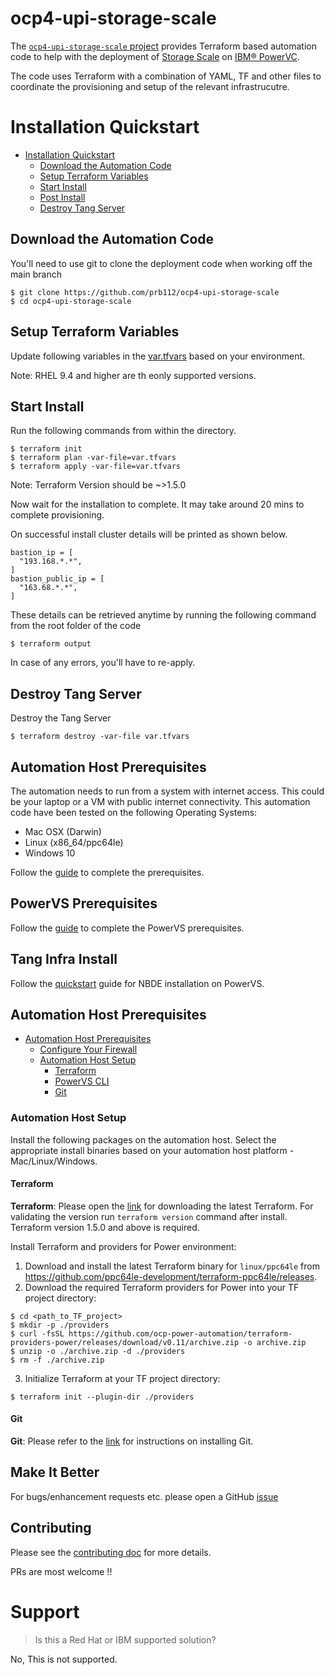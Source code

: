 # ocp4-upi-storage-scale

The [`ocp4-upi-storage-scale` project](https://github.com/IBM/ocp4-upi-storage-scale) provides Terraform based automation code to help with the deployment of [Storage Scale](https://github.com/linux-system-roles/nbde_server) on [IBM® PowerVC](https://www.ibm.com/products/powervc).

The code uses Terraform with a combination of YAML, TF and other files to coordinate the provisioning and setup of the relevant infrastrucutre.

# Installation Quickstart

- [Installation Quickstart](#installation-quickstart)
    - [Download the Automation Code](#download-the-automation-code)
    - [Setup Terraform Variables](#setup-terraform-variables)
    - [Start Install](#start-install)
    - [Post Install](#post-install)
    - [Destroy Tang Server](#destroy-tang-server)

## Download the Automation Code

You'll need to use git to clone the deployment code when working off the main branch

```
$ git clone https://github.com/prb112/ocp4-upi-storage-scale
$ cd ocp4-upi-storage-scale
```

## Setup Terraform Variables

Update following variables in the [var.tfvars](../var.tfvars) based on your environment.

Note: RHEL 9.4 and higher are th eonly supported versions.

## Start Install

Run the following commands from within the directory.

```
$ terraform init
$ terraform plan -var-file=var.tfvars
$ terraform apply -var-file=var.tfvars
```

Note: Terraform Version should be ~>1.5.0

Now wait for the installation to complete. It may take around 20 mins to complete provisioning.

On successful install cluster details will be printed as shown below.

```
bastion_ip = [
  "193.168.*.*",
]
bastion_public_ip = [
  "163.68.*.*",
]
```

These details can be retrieved anytime by running the following command from the root folder of the code

```
$ terraform output
```

In case of any errors, you'll have to re-apply.

## Destroy Tang Server

Destroy the Tang Server

```
$ terraform destroy -var-file var.tfvars
```

## Automation Host Prerequisites

The automation needs to run from a system with internet access. This could be your laptop or a VM with public internet
connectivity. This automation code have been tested on the following Operating Systems:

- Mac OSX (Darwin)
- Linux (x86_64/ppc64le)
- Windows 10

Follow the [guide](docs/automation_host_prereqs.md) to complete the prerequisites.

## PowerVS Prerequisites

Follow the [guide](docs/prereqs_powervs.md) to complete the PowerVS prerequisites.

## Tang Infra Install

Follow the [quickstart](docs/quickstart.md) guide for NBDE installation on PowerVS.

## Automation Host Prerequisites

- [Automation Host Prerequisites](#automation-host-prerequisites)
    - [Configure Your Firewall](#configure-your-firewall)
    - [Automation Host Setup](#automation-host-setup)
        - [Terraform](#terraform)
        - [PowerVS CLI](#powervs-cli)
        - [Git](#git)

### Automation Host Setup

Install the following packages on the automation host. Select the appropriate install binaries based on your automation host platform - Mac/Linux/Windows.

#### Terraform

**Terraform**: Please open the [link](https://www.terraform.io/downloads) for downloading the latest Terraform. For validating the version run `terraform version` command after install. Terraform version 1.5.0 and above is required.

Install Terraform and providers for Power environment:

1. Download and install the latest Terraform binary for `linux/ppc64le`
   from https://github.com/ppc64le-development/terraform-ppc64le/releases.
2. Download the required Terraform providers for Power into your TF project directory:

```
$ cd <path_to_TF_project>
$ mkdir -p ./providers
$ curl -fsSL https://github.com/ocp-power-automation/terraform-providers-power/releases/download/v0.11/archive.zip -o archive.zip
$ unzip -o ./archive.zip -d ./providers
$ rm -f ./archive.zip
```

3. Initialize Terraform at your TF project directory:

```
$ terraform init --plugin-dir ./providers
``` 

#### Git

**Git**:  Please refer to the [link](https://git-scm.com/book/en/v2/Getting-Started-Installing-Git) for instructions on installing Git.

## Make It Better

For bugs/enhancement requests etc. please open a
GitHub [issue](https://github.com/ibm/powervs-tang-server-automation/issues)

## Contributing

Please see the [contributing doc](CONTRIBUTING.md) for more details.

PRs are most welcome !!

# Support

> Is this a Red Hat or IBM supported solution?

No, This is not supported.